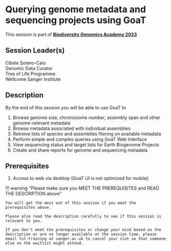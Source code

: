 # Querying genome metadata and sequencing projects using GoaT

This session is part of [**Biodiversity Genomics Academy 2023**](https://BGA23.org)

## Session Leader(s)

Cibele Sotero-Caio  
Genomic Data Curator  
Tree of Life Programme  
Wellcome Sanger Institute

## Description

By the end of this session you will be able to use GoaT to

1. Browse genome size, chromosome number, assembly span and other genome-relevant metadata
2. Browse metadata associated with individual assemblies
3. Retrieve lists of species and assemblies fitering on available metadata
4. Perform simple and complex queries using GoaT Web Interface
5. View sequencing status and target lists for Earth Biogenome Projects
6. Create and share reports for genome and sequencing metadata

## Prerequisites

1. Access to web via desktop (GoaT UI is not optimized for mobile)

!!! warning "Please make sure you MEET THE PREREQUISITES and READ THE DESCRIPTION above"

    You will get the most out of this session if you meet the prerequisites above.

    Please also read the description carefully to see if this session is relevant to you.
    
    If you don't meet the prerequisites or change your mind based on the description or are no longer available at the session time, please email tol-training at sanger.ac.uk to cancel your slot so that someone else on the waitlist might attend.
